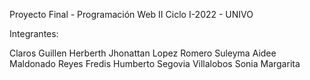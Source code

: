 Proyecto Final - Programación Web II
Ciclo I-2022 - UNIVO

Integrantes:

Claros Guillen Herberth Jhonattan
Lopez Romero Suleyma Aidee
Maldonado Reyes Fredis Humberto
Segovia Villalobos Sonia Margarita


